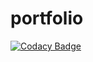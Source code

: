 # portfolio 
[![Codacy Badge](https://app.codacy.com/project/badge/Grade/8589d537a477488f86fc93d63fbf4a24)](https://www.codacy.com/gh/Esaou/portfolio/dashboard?utm_source=github.com&amp;utm_medium=referral&amp;utm_content=Esaou/portfolio&amp;utm_campaign=Badge_Grade)
